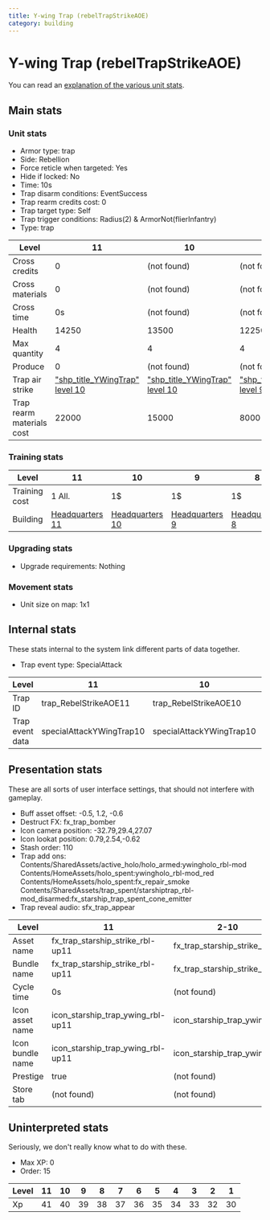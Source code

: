 ```yaml
---
title: Y-wing Trap (rebelTrapStrikeAOE)
category: building
---
```


# Y-wing Trap (rebelTrapStrikeAOE)

You can read an [explanation  of the various unit stats](unitexplained.md).

## Main stats

### Unit stats

  * Armor type: trap
  * Side: Rebellion
  * Force reticle when targeted: Yes
  * Hide if locked: No
  * Time: 10s
  * Trap disarm conditions: EventSuccess
  * Trap rearm credits cost: 0
  * Trap target type: Self
  * Trap trigger conditions: Radius(2) & ArmorNot(flierInfantry)
  * Type: trap

|Level                    |11                                              |10                                              |9                                              |8                                              |7                                              |6                                              |5                                              |4                                              |3                                              |2                                              |1                                              |
|-------------------------|------------------------------------------------|------------------------------------------------|-----------------------------------------------|-----------------------------------------------|-----------------------------------------------|-----------------------------------------------|-----------------------------------------------|-----------------------------------------------|-----------------------------------------------|-----------------------------------------------|-----------------------------------------------|
|Cross credits            |0                                               |(not found)                                     |(not found)                                    |(not found)                                    |(not found)                                    |(not found)                                    |(not found)                                    |(not found)                                    |(not found)                                    |(not found)                                    |(not found)                                    |
|Cross materials          |0                                               |(not found)                                     |(not found)                                    |(not found)                                    |(not found)                                    |(not found)                                    |(not found)                                    |(not found)                                    |(not found)                                    |(not found)                                    |(not found)                                    |
|Cross time               |0s                                              |(not found)                                     |(not found)                                    |(not found)                                    |(not found)                                    |(not found)                                    |(not found)                                    |(not found)                                    |(not found)                                    |(not found)                                    |(not found)                                    |
|Health                   |14250                                           |13500                                           |12250                                          |11000                                          |9750                                           |8500                                           |7250                                           |6000                                           |4500                                           |3750                                           |2500                                           |
|Max quantity             |4                                               |4                                               |4                                              |3                                              |3                                              |2                                              |2                                              |2                                              |2                                              |2                                              |2                                              |
|Produce                  |0                                               |(not found)                                     |(not found)                                    |(not found)                                    |(not found)                                    |(not found)                                    |(not found)                                    |(not found)                                    |(not found)                                    |(not found)                                    |(not found)                                    |
|Trap air strike          |["shp_title_YWingTrap" level 10](YWingTrap.html)|["shp_title_YWingTrap" level 10](YWingTrap.html)|["shp_title_YWingTrap" level 9](YWingTrap.html)|["shp_title_YWingTrap" level 8](YWingTrap.html)|["shp_title_YWingTrap" level 7](YWingTrap.html)|["shp_title_YWingTrap" level 6](YWingTrap.html)|["shp_title_YWingTrap" level 5](YWingTrap.html)|["shp_title_YWingTrap" level 4](YWingTrap.html)|["shp_title_YWingTrap" level 3](YWingTrap.html)|["shp_title_YWingTrap" level 2](YWingTrap.html)|["shp_title_YWingTrap" level 1](YWingTrap.html)|
|Trap rearm materials cost|22000                                           |15000                                           |8000                                           |6000                                           |5000                                           |3000                                           |2000                                           |1800                                           |1500                                           |1000                                           |500                                            |


### Training stats

|Level        |11                             |10                             |9                             |8                             |7                             |6                             |1-5                           |
|-------------|-------------------------------|-------------------------------|------------------------------|------------------------------|------------------------------|------------------------------|------------------------------|
|Training cost|1 All.                         |1$                             |1$                            |1$                            |1$                            |1$                            |1$                            |
|Building     |[Headquarters 11](rebelHQ.html)|[Headquarters 10](rebelHQ.html)|[Headquarters 9](rebelHQ.html)|[Headquarters 8](rebelHQ.html)|[Headquarters 7](rebelHQ.html)|[Headquarters 6](rebelHQ.html)|[Headquarters 5](rebelHQ.html)|


### Upgrading stats

  * Upgrade requirements: Nothing

### Movement stats

  * Unit size on map: 1x1

## Internal stats

These stats internal to the system link different parts of data together.

  * Trap event type: SpecialAttack

|Level          |11                      |10                      |9                      |8                      |7                      |6                      |5                      |4                      |3                      |2                      |1                      |
|---------------|------------------------|------------------------|-----------------------|-----------------------|-----------------------|-----------------------|-----------------------|-----------------------|-----------------------|-----------------------|-----------------------|
|Trap ID        |trap_RebelStrikeAOE11   |trap_RebelStrikeAOE10   |trap_RebelStrikeAOE9   |trap_RebelStrikeAOE8   |trap_RebelStrikeAOE7   |trap_RebelStrikeAOE6   |trap_RebelStrikeAOE5   |trap_RebelStrikeAOE4   |trap_RebelStrikeAOE3   |trap_RebelStrikeAOE2   |trap_RebelStrikeAOE1   |
|Trap event data|specialAttackYWingTrap10|specialAttackYWingTrap10|specialAttackYWingTrap9|specialAttackYWingTrap8|specialAttackYWingTrap7|specialAttackYWingTrap6|specialAttackYWingTrap5|specialAttackYWingTrap4|specialAttackYWingTrap3|specialAttackYWingTrap2|specialAttackYWingTrap1|


## Presentation stats

These are all sorts of user interface settings, that should not interfere with gameplay.

  * Buff asset offset: -0.5, 1.2, -0.6
  * Destruct FX: fx_trap_bomber
  * Icon camera position: -32.79,29.4,27.07
  * Icon lookat position: 0.79,2.54,-0.62
  * Stash order: 110
  * Trap add ons: Contents/SharedAssets/active_holo/holo_armed:ywingholo_rbl-mod Contents/HomeAssets/holo_spent:ywingholo_rbl-mod_red Contents/HomeAssets/holo_spent:fx_repair_smoke Contents/SharedAssets/trap_spent/starshiptrap_rbl-mod_disarmed:fx_starship_trap_spent_cone_emitter
  * Trap reveal audio: sfx_trap_appear

|Level           |11                               |2-10                        |1                           |
|----------------|---------------------------------|----------------------------|----------------------------|
|Asset name      |fx_trap_starship_strike_rbl-up11 |fx_trap_starship_strike_rbl |fx_trap_starship_strike_rbl |
|Bundle name     |fx_trap_starship_strike_rbl-up11 |fx_trap_starship_strike_rbl |fx_trap_starship_strike_rbl |
|Cycle time      |0s                               |(not found)                 |(not found)                 |
|Icon asset name |icon_starship_trap_ywing_rbl-up11|icon_starship_trap_ywing_rbl|icon_starship_trap_ywing_rbl|
|Icon bundle name|icon_starship_trap_ywing_rbl-up11|icon_starship_trap_ywing_rbl|icon_starship_trap_ywing_rbl|
|Prestige        |true                             |(not found)                 |(not found)                 |
|Store tab       |(not found)                      |(not found)                 |defenses                    |


## Uninterpreted stats

Seriously, we don't really know what to do with these.

  * Max XP: 0
  * Order: 15

|Level|11|10|9 |8 |7 |6 |5 |4 |3 |2 |1 |
|-----|--|--|--|--|--|--|--|--|--|--|--|
|Xp   |41|40|39|38|37|36|35|34|33|32|30|


